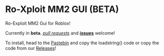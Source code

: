 # Ro-Xploit MM2 GUI (BETA)
Ro-Exploit MM2 Gui for Roblox! 

Currently in **beta**. [*pull requests*](https://github.com/DavidTDC3377/Ro-XploitMM2GUI/pulls) and [**issues**](https://github.com/DavidTDC3377/Ro-XploitMM2GUI/issues) welcome!


To install, head to the [Pastebin](https://pastebin.com/raw/Ryut3eq8) and copy the loadstring() code
or copy the code from our [Releases](https://github.com/RoXploit/Ro-XploitMM2GUI/releases)!
